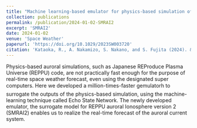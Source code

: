 ```yaml
---
title: "Machine learning-based emulator for physics-based simulation of auroral current system"
collection: publications
permalink: /publication/2024-01-02-SMRAI2
excerpt: 'SMRAI2'
date: 2024-01-02
venue: 'Space Weather'
paperurl: 'https://doi.org/10.1029/2023SW003720'
citation: 'Kataoka, R., A. Nakamizo, S. Nakano, and S. Fujita (2024). &quot;Machine learning-based emulator for physics-based simulation of auroral current system&quot; <i>Space Weather</i>. 21, e2023SW003720, https://doi.org/10.1029/2023SW003720'
---
```


Physics-based auroral simulations, such as Japanese REProduce Plasma Universe (REPPU) code, are not practically fast enough for the purpose of real-time space weather forecast, even using the designated super computers. Here we developed a million-times-faster gemulatorh to surrogate the outputs of the physics-based simulation, using the machine-learning technique called Echo State Network. The newly developed emulator, the surrogate model for REPPU auroral Ionosphere version 2 (SMRAI2) enables us to realize the real-time forecast of the auroral current system.
